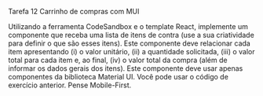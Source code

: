 Tarefa 12 Carrinho de compras com MUI

Utilizando a ferramenta CodeSandbox e o template React, implemente um componente que receba uma lista de itens de contra (use a sua criatividade para definir o que são esses itens).
Este componente deve relacionar cada item apresentando (i) o valor unitário, (ii) a quantidade solicitada, (iii) o valor total para cada item e, ao final, (iv) o valor total da compra (além de informar os dados gerais dos itens).
Este componente deve usar apenas componentes da biblioteca Material UI.
Você pode usar o código de exercício anterior.
Pense Mobile-First.